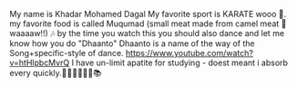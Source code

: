 My name is Khadar Mohamed Dagal
My favorite sport is KARATE wooo 🥋.
my favorite food is called Muqumad (small meat made from camel meat 🐪 waaaaw!!)
🎶 by the time you watch this you should also dance and let me know how you do "Dhaanto" Dhaanto is a name of the way of the Song+specific-style of dance. https://www.youtube.com/watch?v=htHlpbcMvrQ
I have un-limit apatite for studying - doest meant i absorb every quickly.📕📔📙📗📖🧾📚